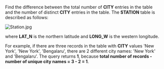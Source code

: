 Find the difference between the total number of __CITY__ entries in the table and the number of distinct __CITY__ entries in the table.
The __STATION__ table is described as follows:

![Station.jpg](https://s3.amazonaws.com/hr-challenge-images/9336/1449345840-5f0a551030-Station.jpg)

where __LAT_N__ is the northern latitude and __LONG_W__ is the western longitude.

For example, if there are three records in the table with __CITY__ values 'New York', 'New York', 'Bengalaru', there are 2 different city names: 'New York' and 'Bengalaru'. The query returns __1__, because __total number of records - number of unique city names = 3 - 2 = 1__.